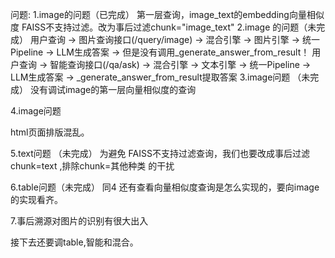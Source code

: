 问题:
1.image的问题（已完成）
第一层查询，image_text的embedding向量相似度 FAISS不支持过滤。改为事后过滤chunk="image_text"
2.image 的问题（未完成）
用户查询 → 图片查询接口(/query/image) → 混合引擎 → 图片引擎 → 统一Pipeline → LLM生成答案 → 但是没有调用_generate_answer_from_result！
用户查询 → 智能查询接口(/qa/ask) → 混合引擎 → 文本引擎 → 统一Pipeline → LLM生成答案 → _generate_answer_from_result提取答案
3.image问题 （未完成）
没有调试image的第一层向量相似度的查询

4.image问题

html页面排版混乱。

5.text问题 （未完成）
为避免 FAISS不支持过滤查询，我们也要改成事后过滤 chunk=text ,排除chunk=其他种类 的干扰

6.table问题（未完成）
同4
还有查看向量相似度查询是怎么实现的，要向image的实现看齐。

7.事后溯源对图片的识别有很大出入

接下去还要调table,智能和混合。